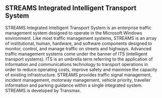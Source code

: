 ## STREAMS Integrated Intelligent Transport System

STREAMS Integrated Intelligent Transport System is an enterprise traffic management system designed to operate in the Microsoft Windows environment. Like most traffic management systems, STREAMS is an array of institutional, human, hardware, and software components designed to monitor, control, and manage traffic on streets and highways. Advanced traffic management systems come under the banner of ITS (intelligent transport systems). ITS is an umbrella term referring to the application of information and communications technology to transport operations in order to reduce operating costs, improve safety and maximise the capacity of existing infrastructure. STREAMS provides traffic signal management, incident management, motorway management, vehicle priority, traveller information and parking guidance within a single integrated system. STREAMS is developed by Transmax.